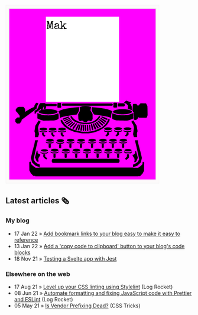 ![quote](img/quote.gif)

## Latest articles 🗞️

### My blog

<!-- BLOG:START -->
 - 17 Jan 22 » [Add bookmark links to your blog easy to make it easy to reference](https://roboleary.net/2022/01/17/bookmark-links.html)
 - 13 Jan 22 » [Add a &#39;copy code to clipboard&#39; button to your blog&#39;s code blocks](https://roboleary.net/2022/01/13/copy-code-to-clipboard-blog.html)
 - 18 Nov 21 » [Testing a Svelte app with Jest](https://roboleary.net/2021/11/18/svelte-app-testing-jest.html)<!-- BLOG:END -->

### Elsewhere on the web

 - 17 Aug 21 » [Level up your CSS linting using Stylelint](https://blog.logrocket.com/using-stylelint-improve-lint-css-scss-sass/) (Log Rocket)
 - 08 Jun 21 » [Automate formatting and fixing JavaScript code with Prettier and ESLint](https://blog.logrocket.com/automate-formatting-and-fixing-javascript-code-with-prettier-and-eslint/) (Log Rocket)
 - 05 May 21 » [Is Vendor Prefixing Dead?](https://css-tricks.com/is-vendor-prefixing-dead/) (CSS Tricks)
